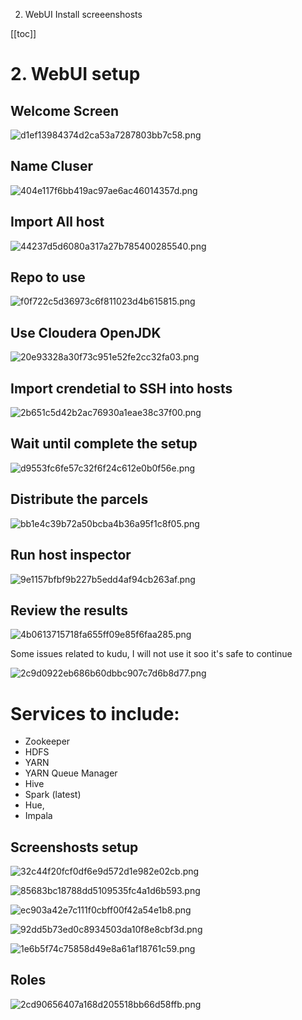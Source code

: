 2. WebUI Install screeenshosts

[[toc]]

# 2. WebUI setup

## Welcome Screen
![d1ef13984374d2ca53a7287803bb7c58.png](../_resources/6e26c0d0281845aea5b5679fe03fce3b.png)

## Name Cluser
![404e117f6bb419ac97ae6ac46014357d.png](../_resources/abc8473af833421b9def0e8026c0a1a8.png)


## Import All host	
![44237d5d6080a317a27b785400285540.png](../_resources/c46fd213cfa84800a736de722d9f735c.png)

## Repo to use

![f0f722c5d36973c6f811023d4b615815.png](../_resources/454ee6d08ef0430bb37486bb5f9b8eca.png)

## Use Cloudera OpenJDK	

![20e93328a30f73c951e52fe2cc32fa03.png](../_resources/f7ea81d2b1044444b43a30bc7ea0634b.png)

## Import crendetial to SSH into hosts

![2b651c5d42b2ac76930a1eae38c37f00.png](../_resources/39e83c13153f4f7ea34be17f40ff0771.png)

## Wait until complete the setup	

![d9553fc6fe57c32f6f24c612e0b0f56e.png](../_resources/3f1ce3fcc01d42848beb0a0253bd9878.png)

## Distribute the parcels

![bb1e4c39b72a50bcba4b36a95f1c8f05.png](../_resources/fc6ef778515d493fb4af58a53278eef3.png)

## Run host inspector

![9e1157bfbf9b227b5edd4af94cb263af.png](../_resources/b1491306ea5647358a7794780997c01b.png)

## Review the results

![4b0613715718fa655ff09e85f6faa285.png](../_resources/d4973a1c5e4a46b381fb51598b8b631e.png)

Some issues related to kudu, I will not use it soo it's safe to continue

![2c9d0922eb686b60dbbc907c7d6b8d77.png](../_resources/47a0878a498b413782806821972a9395.png)

# Services to include: 
* Zookeeper
* HDFS
* YARN 
* YARN Queue Manager 
* Hive
* Spark (latest)
* Hue, 
* Impala

## Screenshosts setup

![32c44f20fcf0df6e9d572d1e982e02cb.png](../_resources/b7c9598e04724671880573bc99b7c693.png)

![85683bc18788dd5109535fc4a1d6b593.png](../_resources/8a7ad6b7919b46069af03ddbd133485c.png)

![ec903a42e7c111f0cbff00f42a54e1b8.png](../_resources/63662d9e00b64dba8f27223c968367ec.png)

![92dd5b73ed0c8934503da10f8e8cbf3d.png](../_resources/c4bd0bf9b96a441fa245d6a5c92c4fee.png)


![1e6b5f74c75858d49e8a61af18761c59.png](../_resources/d1c752d452554094aea3d986d49fd0ec.png)


## Roles

![2cd90656407a168d205518bb66d58ffb.png](../_resources/b8355a4474b3474db5a3ff5a5ae576b2.png)